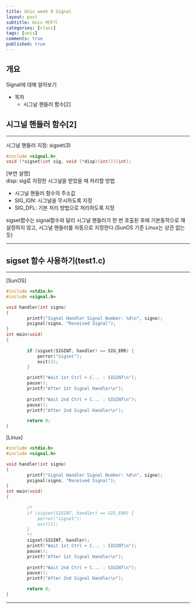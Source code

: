 ```yaml
---
title: Unix week 9 Signal
layout: post
subtitle: Unix 배우기
categories: [class]
tags: [unix]
comments: true
published: true
---
```

## 개요
Signal에 대해 알아보기

- 목차
   - 시그널 핸들러 함수[2]
   
 

## 시그널 핸들러 함수[2]
---
시그널 핸들러 지정: sigset(3)
```c
#include <signal.h>
void (*sigset(int sig, void (*disp)(int)))(int);
```
[부연 설명]  
disp: sig로 지정한 시그널을 받았을 때 처리할 방법
- 시그널 핸들러 함수의 주소값
- SIG_IGN: 시그널을 무시하도록 지정
- SIG_DFL: 기본 처리 방법으로 처리하도록 지정

sigset함수는 signal함수와 달리 시그널 핸들러가 한 번 호출된 후에 기본동작으로 재설정하지 않고, 시그널 핸들러를 자동으로 지정한다.(SunOS 기준 Linux는 상관 없는듯)
***

## sigset 함수 사용하기(test1.c)
---
[SunOS]  
```c
#include <stdio.h>  
#include <signal.h>  

void handler(int signo)
{
        printf("Signal Handler Signal Number: %d\n", signo);
        psignal(signo, "Received Signal");
}
int main(void)
{
        
        if (sigset(SIGINT, handler) == SIG_ERR) {
         	perror("sigset");
          	exit(1);
        }

  		printf("Wait 1st Ctrl + C... : SIGINT\n");
  		pause();
  		printf("After 1st Signal Handler\n");
        
  		printf("Wait 2nd Ctrl + C... : SIGINT\n");
  		pause();
  		printf("After 2nd Signal Handler\n");

        return 0;
}
```

[Linux]  
```c
#include <stdio.h>  
#include <signal.h>  

void handler(int signo)
{
        printf("Signal Handler Signal Number: %d\n", signo);
        psignal(signo, "Received Signal");
}
int main(void)
{
        
        /*
        if (sigset(SIGINT, handler) == SIG_ERR) {
         	perror("sigset");
          	exit(1);
        }
        */
		sigset(SIGINT, handler);
  		printf("Wait 1st Ctrl + C... : SIGINT\n");
  		pause();
  		printf("After 1st Signal Handler\n");
        
  		printf("Wait 2nd Ctrl + C... : SIGINT\n");
  		pause();
  		printf("After 2nd Signal Handler\n");

        return 0;
}
```


***
